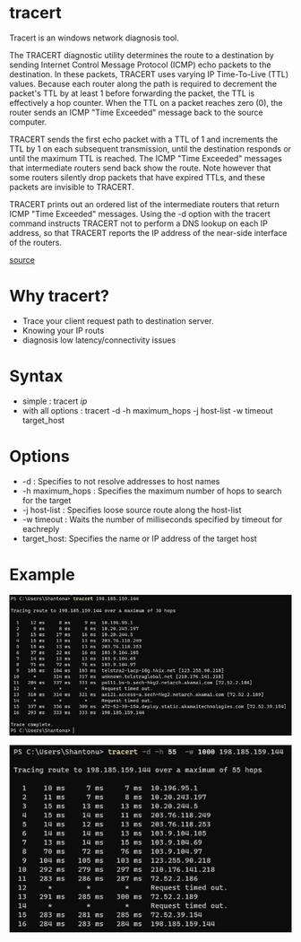 # tracert 
Tracert is an windows network diagnosis tool.

The TRACERT diagnostic utility determines the route to a destination by sending Internet Control Message Protocol (ICMP) echo packets to the destination. In these packets, TRACERT uses varying IP Time-To-Live (TTL) values. Because each router along the path is required to decrement the packet's TTL by at least 1 before forwarding the packet, the TTL is effectively a hop counter. When the TTL on a packet reaches zero (0), the router sends an ICMP "Time Exceeded" message back to the source computer.

TRACERT sends the first echo packet with a TTL of 1 and increments the TTL by 1 on each subsequent transmission, until the destination responds or until the maximum TTL is reached. The ICMP "Time Exceeded" messages that intermediate routers send back show the route. Note however that some routers silently drop packets that have expired TTLs, and these packets are invisible to TRACERT.

TRACERT prints out an ordered list of the intermediate routers that return ICMP "Time Exceeded" messages. Using the -d option with the tracert command instructs TRACERT not to perform a DNS lookup on each IP address, so that TRACERT reports the IP address of the near-side interface of the routers.

[source](https://support.microsoft.com/en-us/help/314868/how-to-use-tracert-to-troubleshoot-tcp-ip-problems-in-windows)

# Why tracert?
- Trace your client request path to destination server. 
- Knowing your IP routs
- diagnosis low latency/connectivity issues 

# Syntax

- simple : tracert _ip_
- with all options : tracert -d -h maximum_hops -j host-list -w timeout target_host

# Options
- -d : Specifies to not resolve addresses to host names
- -h maximum_hops : Specifies the maximum number of hops to search for the target
- -j host-list :  Specifies loose source route along the host-list
- -w timeout : Waits the number of milliseconds specified by timeout for eachreply
- target_host:  Specifies the name or IP address of the target host

# Example 

![example](tracert.jpg)

![example2](tracert2.jpg)
